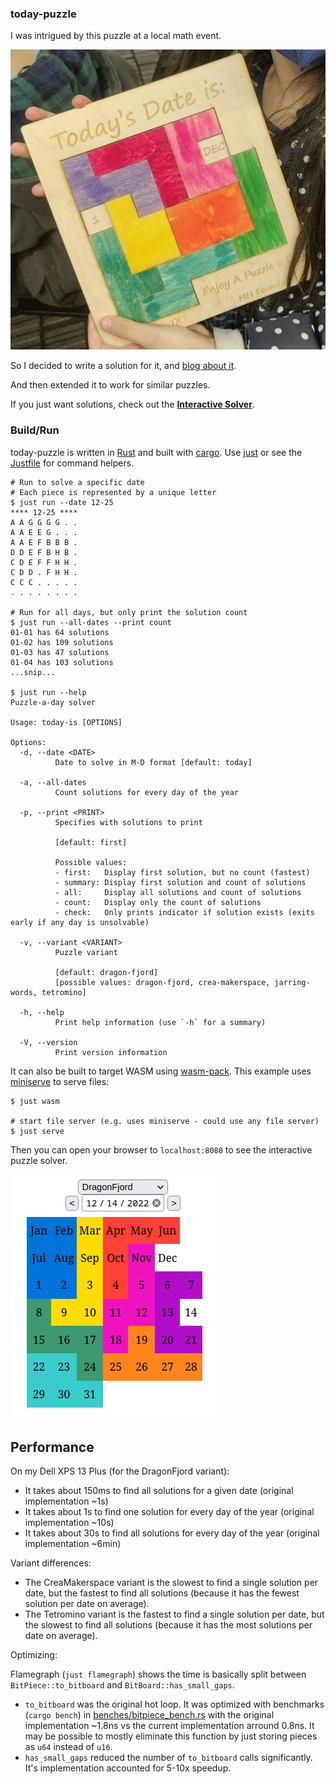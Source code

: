 ### today-puzzle

I was intrigued by this puzzle at a local math event.

![Today-is math puzzle](today-puzzle.jpg)

So I decided to write a solution for it, and [blog about it](https://anowell.com/posts/calendar-puzzle.html).

And then extended it to work for similar puzzles.

If you just want solutions, check out the [**Interactive Solver**](https://anowell.github.io/today-puzzle/).


### Build/Run

today-puzzle is written in [Rust](https://rustup.rs/) and built with [cargo](https://doc.rust-lang.org/cargo/commands/build-commands.html).
Use [just](https://github.com/casey/just) or see the [Justfile](Justfile) for command helpers.

```
# Run to solve a specific date
# Each piece is represented by a unique letter
$ just run --date 12-25
**** 12-25 ****
A A G G G G . .
A A E E G . . .
A A E F B B B .
D D E F B H B .
C D E F F H H .
C D D . F H H .
C C C . . . . .
. . . . . . . .

# Run for all days, but only print the solution count
$ just run --all-dates --print count
01-01 has 64 solutions
01-02 has 109 solutions
01-03 has 47 solutions
01-04 has 103 solutions
...snip...

$ just run --help
Puzzle-a-day solver

Usage: today-is [OPTIONS]

Options:
  -d, --date <DATE>
          Date to solve in M-D format [default: today]

  -a, --all-dates
          Count solutions for every day of the year

  -p, --print <PRINT>
          Specifies with solutions to print

          [default: first]

          Possible values:
          - first:   Display first solution, but no count (fastest)
          - summary: Display first solution and count of solutions
          - all:     Display all solutions and count of solutions
          - count:   Display only the count of solutions
          - check:   Only prints indicator if solution exists (exits early if any day is unsolvable)

  -v, --variant <VARIANT>
          Puzzle variant

          [default: dragon-fjord]
          [possible values: dragon-fjord, crea-makerspace, jarring-words, tetromino]

  -h, --help
          Print help information (use `-h` for a summary)

  -V, --version
          Print version information
```

It can also be built to target WASM using [wasm-pack](https://rustwasm.github.io/wasm-pack/installer/).
This example uses [miniserve](https://github.com/svenstaro/miniserve) to serve files:

```
$ just wasm

# start file server (e.g. uses miniserve - could use any file server)
$ just serve

```

Then you can open your browser to `localhost:8080` to see the interactive puzzle solver.

![Today-is solver](today-is-viz.png)


## Performance

On my Dell XPS 13 Plus (for the DragonFjord variant):

- It takes about 150ms to find all solutions for a given date (original implementation ~1s)
- It takes about 1s to find one solution for every day of the year (original implementation ~10s)
- It takes about 30s to find all solutions for every day of the year (original implementation ~6min)

Variant differences:

- The CreaMakerspace variant is the slowest to find a single solution per date, but the fastest to find all solutions (because it has the fewest solution per date on average).
- The Tetromino variant is the fastest to find a single solution per date, but the slowest to find all solutions (because it has the most solutions per date on average).

Optimizing:

Flamegraph (`just flamegraph`) shows the time is basically split between `BitPiece::to_bitboard` and `BitBoard::has_small_gaps`.

- `to_bitboard` was the original hot loop. It was optimized with benchmarks (`cargo bench`) in [benches/bitpiece_bench.rs](benches/bitpiece_bench.rs) with the original implementation ~1.8ns vs the current implementation arround 0.8ns. It may be possible to mostly eliminate this function by just storing pieces as `u64` instead of `u16`.
- `has_small_gaps` reduced the number of `to_bitboard` calls significantly. It's implementation accounted for 5-10x speedup.
